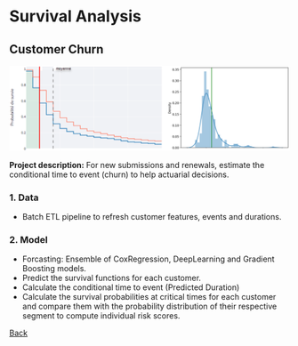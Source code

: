 # Survival Analysis
## Customer Churn
![](/images/customer_churn2.png)

**Project description:** For new submissions and renewals, estimate the conditional time to event (churn) to help actuarial decisions.

### 1. Data
* Batch ETL pipeline to refresh customer features, events and durations.

### 2. Model
* Forcasting: Ensemble of CoxRegression, DeepLearning and Gradient Boosting models.
* Predict the survival functions for each customer.
* Calculate the conditional time to event (Predicted Duration)
* Calculate the survival probabilities at critical times for each customer and compare them with the probability distribution of their respective segment to compute individual risk scores.

[Back](https://cotedave.github.io/)
